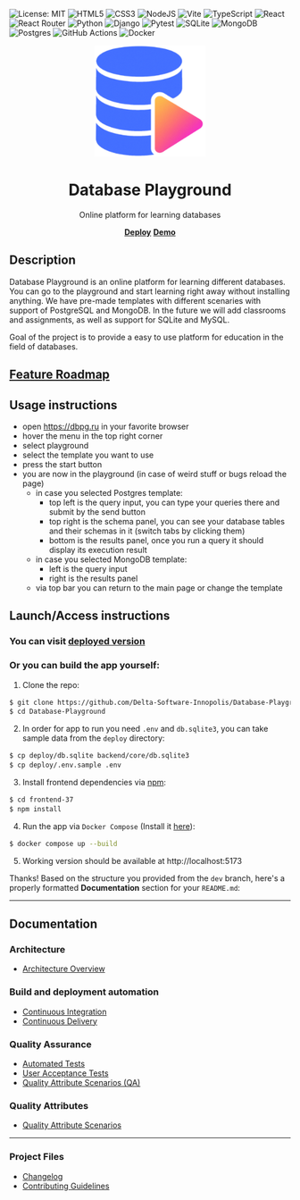 ![License: MIT](https://img.shields.io/badge/License-MIT-yellow.svg)
![HTML5](https://img.shields.io/badge/html5-%23E34F26.svg?style=for-the-badge&logo=html5&logoColor=white)
![CSS3](https://img.shields.io/badge/css3-%231572B6.svg?style=for-the-badge&logo=css3&logoColor=white)
![NodeJS](https://img.shields.io/badge/node.js-6DA55F?style=for-the-badge&logo=node.js&logoColor=white)
![Vite](https://img.shields.io/badge/vite-%23646CFF.svg?style=for-the-badge&logo=vite&logoColor=white)
![TypeScript](https://img.shields.io/badge/typescript-%23007ACC.svg?style=for-the-badge&logo=typescript&logoColor=white)
![React](https://img.shields.io/badge/react-%2320232a.svg?style=for-the-badge&logo=react&logoColor=%2361DAFB)
![React Router](https://img.shields.io/badge/React_Router-CA4245?style=for-the-badge&logo=react-router&logoColor=white)
![Python](https://img.shields.io/badge/python-3670A0?style=for-the-badge&logo=python&logoColor=ffdd54)
![Django](https://img.shields.io/badge/django-%23092E20.svg?style=for-the-badge&logo=django&logoColor=white)
![Pytest](https://img.shields.io/badge/pytest-%23ffffff.svg?style=for-the-badge&logo=pytest&logoColor=2f9fe3)
![SQLite](https://img.shields.io/badge/sqlite-%2307405e.svg?style=for-the-badge&logo=sqlite&logoColor=white)
![MongoDB](https://img.shields.io/badge/MongoDB-%234ea94b.svg?style=for-the-badge&logo=mongodb&logoColor=white)
![Postgres](https://img.shields.io/badge/postgres-%23316192.svg?style=for-the-badge&logo=postgresql&logoColor=white)
![GitHub Actions](https://img.shields.io/badge/github%20actions-%232671E5.svg?style=for-the-badge&logo=githubactions&logoColor=white)
![Docker](https://img.shields.io/badge/docker-%230db7ed.svg?style=for-the-badge&logo=docker&logoColor=white)

<div align="center">
    <img src="frontend-37/src/assets/database.svg" width=200 height=200>
    <h1>Database Playground</h1>
    <p>Online platform for learning databases</p>
    <p>
      <a href="https://dbpg.ru" target="_blank"><strong>Deploy</strong></a>
      <a href="demo.mp4" target="_blank"><strong>Demo</strong></a>
    </p>
</div>

## Description

Database Playground is an online platform for learning different databases. You can go to the playground and start learning right away without installing anything. We have pre-made templates with different scenaries with support of PostgreSQL and MongoDB. In the future we will add classrooms and assignments, as well as support for SQLite and MySQL.

Goal of the project is to provide a easy to use platform for education in the field of databases.

## [Feature Roadmap](https://docs.google.com/spreadsheets/d/1BHOc92tSWK-cnXHco21XueYkkOzliWa9WWUfIwjav9k/edit?gid=1707224305#gid=1707224305)

## Usage instructions
- open https://dbpg.ru in your favorite browser
- hover the menu in the top right corner
- select playground
- select the template you want to use
- press the start button
- you are now in the playground (in case of weird stuff or bugs reload the page)
  - in case you selected Postgres template:
    - top left is the query input, you can type your queries there and submit by the send button
    - top right is the schema panel, you can see your database tables and their schemas in it (switch tabs by clicking them)
    - bottom is the results panel, once you run a query it should display its execution result
  - in case you selected MongoDB template:
    - left is the query input
    - right is the results panel
  - via top bar you can return to the main page or change the template

## Launch/Access instructions

### You can visit [deployed version](https://dbpg.ru)

### Or you can build the app yourself:

1. Clone the repo:

```sh
$ git clone https://github.com/Delta-Software-Innopolis/Database-Playground
$ cd Database-Playground
```

2. In order for app to run you need `.env` and `db.sqlite3`, you can take sample data from the `deploy` directory:

```sh
$ cp deploy/db.sqlite backend/core/db.sqlite3
$ cp deploy/.env.sample .env
```

3. Install frontend dependencies via [npm](https://www.npmjs.com):

```sh
$ cd frontend-37
$ npm install
```

4. Run the app via `Docker Compose` (Install it [here](https://docs.docker.com/compose/install/)):

```sh
$ docker compose up --build
```

5. Working version should be available at http://localhost:5173

Thanks! Based on the structure you provided from the `dev` branch, here's a properly formatted **Documentation** section for your `README.md`:

---

## Documentation

### Architecture

- [Architecture Overview](docs/architecture/architecture.md)

### Build and deployment automation

- [Continuous Integration](docs/automation/continuous-integration.md)
- [Continuous Delivery](docs/automation/continuous-delivery.md)

### Quality Assurance

- [Automated Tests](docs/quality-assurance/automated-tests.md)
- [User Acceptance Tests](docs/quality-assurance/user-acceptance-tests.md)
- [Quality Attribute Scenarios (QA)](docs/quality-assurance/quality-attribute-scenarios.md)

### Quality Attributes

- [Quality Attribute Scenarios](docs/quality-attributes/quality-attribute-scenarios.md)

---

### Project Files

- [Changelog](CHANGELOG.md)
- [Contributing Guidelines](CONTRIBUTING.md)
